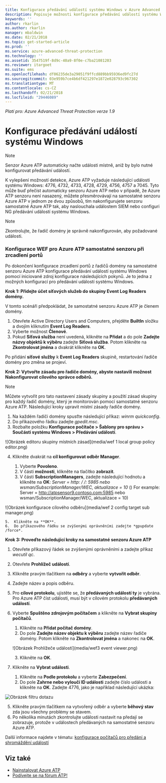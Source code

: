```yaml
---
title: Konfigurace předávání událostí systému Windows v Azure Advanced Threat Protection | Microsoft Docs
description: Popisuje možnosti konfigurace předávání událostí systému Windows s Azure ATP
keywords: ''
author: rkarlin
ms.author: rkarlin
manager: mbaldwin
ms.date: 02/21/2018
ms.topic: get-started-article
ms.prod: ''
ms.service: azure-advanced-threat-protection
ms.technology: ''
ms.assetid: 3547519f-8d9c-40a9-8f0e-c7ba21081203
ms.reviewer: itargoet
ms.suite: ems
ms.openlocfilehash: df06235de3a29051f9ffcd889bb95936ed9fc27d
ms.sourcegitcommit: 03e959b7ce4b6df421297e1872e028793c967302
ms.translationtype: MT
ms.contentlocale: cs-CZ
ms.lasthandoff: 02/21/2018
ms.locfileid: "29446089"
---
```

*Platí pro: Azure Advanced Threat Protection verze 1.9*



# <a name="configuring-windows-event-forwarding"></a>Konfigurace předávání událostí systému Windows

> [!NOTE]
> Senzor Azure ATP automaticky načte události místně, aniž by bylo nutné konfigurovat předávání událostí.


K vylepšení možností detekce, Azure ATP vyžaduje následující události systému Windows: 4776, 4732, 4733, 4728, 4729, 4756, 4757 a 7045. Tyto může buď přečíst automaticky senzoru Azure ATP nebo v případě, že Azure ATP senzoru není nasazený, můžete přesměrovávají na samostatné senzoru Azure ATP v jednom ze dvou způsobů, tím nakonfigurujete senzoru samostatné Azure ATP tak, aby naslouchala událostem SIEM nebo configuri NG předávání událostí systému Windows.

> [!NOTE]
> Zkontrolujte, že řadič domény je správně nakonfigurován, aby požadované události.

### <a name="wef-configuration-for-azure-atp-standalone-sensors-with-port-mirroring"></a>Konfigurace WEF pro Azure ATP samostatné senzoru při zrcadlení portů

Po dokončení konfigurace zrcadlení portů z řadičů domény na samostatné senzoru Azure ATP konfigurace předávání událostí systému Windows pomocí iniciované zdroj konfigurace následujících pokynů. Je to jedna z možných konfigurací pro předávání událostí systému Windows. 

**Krok 1: Přidejte účet síťových služeb do skupiny Event Log Readers domény.** 

V tomto scénáři předpokládat, že samostatné senzoru Azure ATP je členem domény.

1.  Otevřete Active Directory Users and Computers, přejděte **BuiltIn** složku a dvojím kliknutím **Event Log Readers**. 
2.  Vyberte možnost **Členové**.
4.  Pokud **Síťová služba** není uvedená, klikněte na **Přidat** a do pole **Zadejte názvy objektů k výběru** zadejte **Síťová služba**. Potom klikněte na **Zkontrolovat jména** a dvakrát klikněte na **OK**. 

Po přidání **síťové služby** k **Event Log Readers** skupině, restartování řadiče domény pro změna se projeví.

**Krok 2: Vytvořte zásadu pro řadiče domény, abyste nastavili možnost Nakonfigurovat cílového správce odběrů.** 
> [!Note] 
> Můžete vytvořit pro tato nastavení zásady skupiny a použití zásad skupiny pro každý řadič domény, který je monitorován pomocí samostatné senzoru Azure ATP. Následující kroky upravit místní zásady řadiče domény.     

1.  Na každém řadiči domény spusťte následující příkaz: *winrm quickconfig*.
2.  Do příkazového řádku zadejte *gpedit.msc*.
3.  Rozbalte položku **Konfigurace počítače > Šablony pro správu > Součásti systému Windows > Předávání událostí**.

 ![Obrázek editoru skupiny místních zásad](media/wef 1 local group policy editor.png)

4.  Klikněte dvakrát na **cíl konfigurovat odběr Manager**.
   
    1.  Vyberte **Povoleno**.
    2.  V části **možnosti**, klikněte na tlačítko **zobrazit**.
    3.  V části **SubscriptionManagers**, zadejte následující hodnotu a klikněte na **OK**: *Server = http: / /<fqdnATPSensor>: 5985 nebo wsman/SubscriptionManager/WEC, aktualizace = 10* () For example: Server = http://atpsensor9.contoso.com:5985 nebo wsman/SubscriptionManager/WEC, aktualizace = 10)
 
   ![Obrázek konfigurace cílového odběru](media/wef 2 config target sub manager.png)
   
    5.  Klikněte na **OK**.
    6.  Do příkazového řádku se zvýšenými oprávněními zadejte *gpupdate /force*. 

**Krok 3: Proveďte následující kroky na samostatné senzoru Azure ATP** 

1.  Otevřete příkazový řádek se zvýšenými oprávněními a zadejte příkaz *wecutil qc*.
2.  Otevřete **Prohlížeč událostí**. 
3.  Klikněte pravým tlačítkem na **odběry** a vyberte **vytvořit odběr**. 

   1.   Zadejte název a popis odběru. 
   2.   Pro **cílové protokolu**, ujistěte se, že **předávaných událostí ty** je vybrána. Pro Azure ATP číst události, musí být v cílovém protokolu **předávaných událostí**. 
   3.   Vyberte **Spuštěno zdrojovým počítačem** a klikněte na **Vybrat skupiny počítačů**.
        1.  Klikněte na **Přidat počítač domény**.
        2.  Do pole **Zadejte název objektu k výběru** zadejte název řadiče domény. Potom klikněte na **Zkontrolovat jména** a nakonec na **OK**. 
       
        ![Obrázek Prohlížeče událostí](media/wef3 event viewer.png)
   
        
        3.  Klikněte na **OK**.
   4.   Klikněte na **Vybrat události**.

        1. Klikněte na **Podle protokolu** a vyberte **Zabezpečení**.
        2. Do pole **Zahrne nebo vyloučí ID události** zadejte číslo události a klikněte na **OK**. Zadejte 4776, jako je například následující ukázka:

 ![Obrázek filtru dotazu](media/wef-4-query-filter.png)

   5.   Klikněte pravým tlačítkem na vytvořený odběr a vyberte **běhový stav** zda jsou všechny problémy se stavem. 
   6.   Po několika minutách zkontrolujte události nastavit na předají se zobrazuje, protože v událostech předávaných na samostatné senzoru Azure ATP.


Další informace najdete v tématu: [konfigurace počítačů pro předání a shromáždění událostí](https://technet.microsoft.com/library/cc748890)

## <a name="see-also"></a>Viz také

- [Nainstalovat Azure ATP](install-atp-step1.md)
- [Podívejte se na fórum ATP!](https://aka.ms/azureatpcommunity)